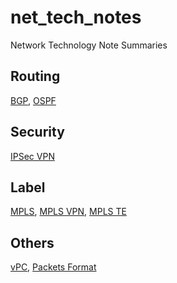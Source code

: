 # net_tech_notes
Network Technology Note Summaries
## Routing
[BGP](https://github.com/Minions1128/net_tech_notes/blob/master/BGP.md), [OSPF](https://github.com/Minions1128/net_tech_notes/blob/master/OSPF.md)
## Security
[IPSec VPN](https://github.com/Minions1128/net_tech_notes/blob/master/IPSec%20VPN.md)
## Label
[MPLS](https://github.com/Minions1128/net_tech_notes/blob/master/MPLS/MPLS.md), [MPLS VPN](https://github.com/Minions1128/net_tech_notes/blob/master/MPLS/MPLS.VPN.md), [MPLS TE](https://github.com/Minions1128/net_tech_notes/blob/master/MPLS/MPLS.TE.md)
## Others
[vPC](https://github.com/Minions1128/net_tech_notes/blob/master/vPC.md "vPC"), [Packets Format](http://www.023wg.com/message/message/cd_feature_cover.html "Packets Format")
